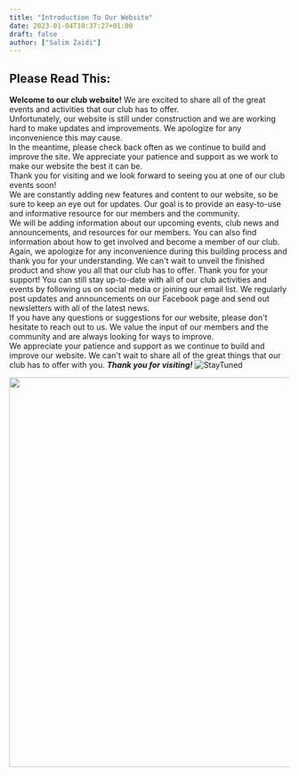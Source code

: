 ```yaml
---
title: "Introduction To Our Website"
date: 2023-01-04T10:37:27+01:00
draft: false
author: ["Salim Zaidi"]
---
```

## Please Read This:
**Welcome to our club website!** We are excited to share all of the great events and activities that our club has to offer.   
Unfortunately, our website is still under construction and we are working hard to make updates and improvements. We apologize for any inconvenience this may cause.   
In the meantime, please check back often as we continue to build and improve the site. We appreciate your patience and support as we work to make our website the best it can be.  
Thank you for visiting and we look forward to seeing you at one of our club events soon!   
We are constantly adding new features and content to our website, so be sure to keep an eye out for updates. Our goal is to provide an easy-to-use and informative resource for our members and the community.   
We will be adding information about our upcoming events, club news and announcements, and resources for our members. You can also find information about how to get involved and become a member of our club.  
Again, we apologize for any inconvenience during this building process and thank you for your understanding. We can't wait to unveil the finished product and show you all that our club has to offer. Thank you for your support! You can still stay up-to-date with all of our club activities and events by following us on social media or joining our email list. We regularly post updates and announcements on our Facebook page and send out newsletters with all of the latest news.   
If you have any questions or suggestions for our website, please don't hesitate to reach out to us. We value the input of our members and the community and are always looking for ways to improve.  
We appreciate your patience and support as we continue to build and improve our website. We can't wait to share all of the great things that our club has to offer with you. _**Thank you for visiting!**_
![StayTuned](/stay-tuned.jpg)

<img src="/stay-tuned.jpg" width="700">